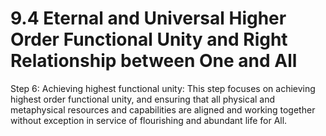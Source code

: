 # 9.4 Eternal and Universal Higher Order Functional Unity and Right Relationship between One and All

Step 6: Achieving highest functional unity: This step focuses on achieving highest order functional unity, and ensuring that all physical and metaphysical resources and capabilities are aligned and working together without exception in service of flourishing and abundant life for All. 